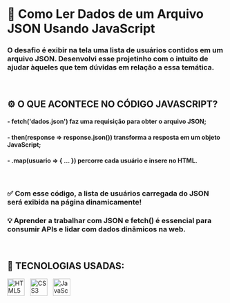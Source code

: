 # 🚀 Como Ler Dados de um Arquivo JSON Usando JavaScript
### O desafio é exibir na tela uma lista de usuários contidos em um arquivo JSON. Desenvolvi esse projetinho com o intuito de ajudar àqueles que tem dúvidas em relação a essa temática.

<br/>

## ⚙️ O QUE ACONTECE NO CÓDIGO JAVASCRIPT?
#### - fetch('dados.json') faz uma requisição para obter o arquivo JSON;
#### - then(response => response.json()) transforma a resposta em um objeto JavaScript;
#### - .map(usuario => { ... }) percorre cada usuário e insere no HTML.

<br/>

### ✅ Com esse código, a lista de usuários carregada do JSON será exibida na página dinamicamente!
### 💡 Aprender a trabalhar com JSON e fetch() é essencial para consumir APIs e lidar com dados dinâmicos na web.

<br/>

## 🤖 TECNOLOGIAS USADAS:

<img 
    style='padding-right: 10px' width='40px' 
    title='HTML' 
    alt='HTML5' 
    align='left' 
    src="https://cdn.jsdelivr.net/gh/devicons/devicon@latest/icons/html5/html5-original.svg" />

<img 
    style='padding-right: 10px' width='40px' 
    title='CSS' 
    alt='CSS3' 
    align='left' 
    src="https://cdn.jsdelivr.net/gh/devicons/devicon@latest/icons/css3/css3-original.svg" />

<img 
    style='padding-right: 10px' width='40px' 
    title='JavaScript' 
    alt='JavaScript' 
    align='left' 
    src="https://cdn.jsdelivr.net/gh/devicons/devicon@latest/icons/javascript/javascript-original.svg" />
